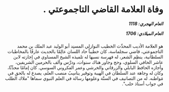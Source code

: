 <h1 dir="rtl">وفاة العلامة القاضي التاجموعتي .</h1>

<h5 dir="rtl">العام الهجري:  1118

العام الميلادي: 1706

</h5>

<p dir="rtl">هو العلامة الأديب المحدِّث الخطيب النوازلي المسنِد أبو الوليد عبد الملك بن محمد التاجموعتي، قاضي سجلماسة، كان خطيباً حاد اللسان عالِمًا بالحديث عارفًا بالمخاطبات السلطانية، ينظِم الشعر، له فهرسة نسبها له تلميذه الشيخ المسناوي في إجازته لابن عاشر الحافي السلوي، وحج وجاور هناك سنوات، ودرَّس وألف بالحرمين الشريفين، وأجازه الحافظ البابلي والزرقاتي والخرشي وعمر الفكروني السوسي. كان إمامًا محدِّثًا، وكان له وجاهة عند السلطان في الهيبة وتوقير يناسِبُ منصب العلم، يصدع له بالحق في مَواطنه. له من التصانيف في السنَّة وعلومها رسالة في العلم النبوي سماها "ملاك الطلب في جواب أستاذ حلب".</p></br>
